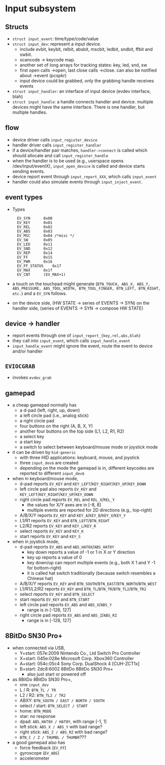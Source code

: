 Input subsystem
===============

## Structs

* `struct input_event`: time/type/code/value
* `struct input_dev`: represent a input device.
    - include evbit, keybit, relbit, absbit, mscbit, ledbit, sndbit, ffbit and swbit.
    - scancode -> keycode map.
    - another set of long arrays for tracking states: key, led, snd, sw
    - first open calls ->open, last close calls ->close.  can also be notified about ->event (pcspkr)
    - input device could be grabbed, only the grabbing handle receives events
* `struct input_handler`: an interface of input device (evdev interface, blah)
* `struct input_handle`: a handle connects handler and device.
                       multiple devices might have the same interface.  There is one handler, but multiple handles.

## flow

* device driver calls `input_register_device`
* handler driver calls `input_register_handler`
* if a device/handler pair matches, `handler->connect` is called which should
  allocate and call `input_register_handle`
* when the handler is to be used (e.g., userspace opens /dev/input/eventX),
  `input_open_device` is called and device starts sending events.
* device report event through `input_report_XXX`, which calls `input_event`
* handler could also simulate events through `input_inject_event`.

## event types

* Types

        EV_SYN		0x00
        EV_KEY		0x01
        EV_REL		0x02
        EV_ABS		0x03
        EV_MSC		0x04 /*misc */
        EV_SW		0x05
        EV_LED		0x11
        EV_SND		0x12
        EV_REP		0x14
        EV_FF		0x15
        EV_PWR		0x16
        EV_FF_STATUS	0x17
        EV_MAX		0x1f
        EV_CNT		(EV_MAX+1)
* a touch on the touchpad might generate (`BTN_TOUCH, ABS_X, ABS_Y,
      ABS_PRESSURE, ABS_TOOL_WIDTH, BTN_TOOL_FINGER, BTN_LEFT, BTN_RIGHT, etc.`)
      and a `EV_SYN` follows.
* on the device side, (HW STATE -> series of EVENTS -> SYN)
      on the handler side, (series of EVENTS -> SYN -> compose HW STATE)

## device -> handler

* report events through one of `input_report_{key,rel,abs,blah} `
* they call into `input_event`, which calls `input_handle_event`
* `input_handle_event` might ignore the event, route the event to device and/or handler

## `EVIOCGRAB`

* invokes `evdev_grab`

## gamepad

- a cheap gamepad normally has
  - a d-pad (left, right, up, down)
  - a left circle pad (i.e., analog stick)
  - a right circle pad
  - four buttons on the right (A, B, X, Y)
  - another four buttons on the top side (L1, L2, R1, R2)
  - a select key
  - a start key
  - a switch to select between keyboard/mouse mode or joystick mode
- it can be driven by `hid-generic`
  - with three HID applications: keyboard, mouse, and joystick
  - three `input_dev`s are created
  - depending on the mode the gamepad is in, different keycodes are reported
    to different `input_dev`s
- when in keyboard/mouse mode,
  - d-pad reports `EV_KEY` and `KEY_LEFT`/`KEY_RIGHT`/`KEY_UP`/`KEY_DOWN`
  - left circle pad also reports `EV_KEY` and
    `KEY_LEFT`/`KEY_RIGHT`/`KEY_UP`/`KEY_DOWN`
  - right circle pad reports `EV_REL` and `REL_X`/`REL_Y`
    - the values for X/Y axes are in [-8, 8]
    - multiple events are reported for 2D directions (e.g., top-right)
  - A/B/X/Y reports `EV_KEY` and `KEY_A`/`KEY_B`/`KEY_X`/`KEY_Y`
  - L1/R1 reports `EV_KEY` and `BTN_LEFT`/`BTN_RIGHT`
  - L2/R2 reports `EV_KEY` and `KEY_L`/`KEY_R`
  - select reports `EV_KEY` and `KEY_K`
  - start reports `EV_KEY` and `KEY_S`
- when in joystick mode,
  - d-pad reports `EV_ABS` and `ABS_HAT0X`/`ABS_HAT0Y`
    - key down reports a value of -1 or 1 in X or Y direction
    - key up reports a value of 0
    - key down/up can report multiple events (e.g., both X 1 and Y -1 for
      bottom-right)
    - it is called hat switch traditionally (because switch resembles a
      Chinese hat)
  - A/B/X/Y reports `EV_KEY` and `BTN_SOUTH`/`BTN_EAST`/`BTN_NORTH`/`BTN_WEST`
  - L1/R1/L2/R2 reports `EV_KEY` and `BTN_TL`/`BTN_TR`/`BTN_TL2`/`BTN_TR2`
  - select reports `EV_KEY` and `BTN_SELECT`
  - start reports `EV_KEY` and `BTN_START`
  - left circle pad reports `EV_ABS` and `ABS_X`/`ABS_Y`
    - range is in [-128, 127]
  - right circle pad reports `EV_ABS` and `ABS_Z`/`ABS_RZ`
    - range is in [-128, 127]

## 8BitDo SN30 Pro+

- when connected via USB,
  - Y+start: 057e:2009 Nintendo Co., Ltd Switch Pro Controller
  - X+start: 045e:028e Microsoft Corp. Xbox360 Controller
  - A+start: 054c:05c4 Sony Corp. DualShock 4 [CUH-ZCT1x]
  - B+start: 2dc8:6002 8BitDo 8BitDo SN30 Pro+
    - also just start or powered off
- as 8BitDo 8BitDo SN30 Pro+,
  - one `input_dev`
  - L / R: `BTN_TL / TR`
  - L2 / R2: `BTN_TL2 / TR2`
  - ABXY: `BTN_SOUTH / EAST / NORTH / SOUTH`
  - select / start: `BTN_SELECT / START`
  - home: `BTN_MODE`
  - star: no response
  - dpad: `ABS_HAT0X / HAT0Y`, with range [-1, 1]
  - left stick: `ABS_X / ABS_Y` with bad range?
  - right stick: `ABS_Z / ABS_RZ` with bad range?
  - `BTN_C / Z / THUMBL / THUMBR`???
- a good gamepad also has
  - force feedback (`EV_FF`)
  - gyroscope (`EV_ABS`)
  - accelerometer
